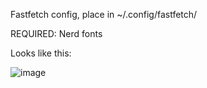 Fastfetch config, place in ~/.config/fastfetch/

REQUIRED: Nerd fonts

Looks like this:

![image](https://github.com/user-attachments/assets/d43030c5-df1f-4c2e-8430-054be560b4cc)

